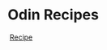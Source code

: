 <html>
  <body> 
<h1>Odin Recipes </h1>
    <img scr"">
<a href ="https://github.com/Mortal5631/recipes.git"> Recipe</a>
<img scr="images.jpeg">
  </body>
  </html>
